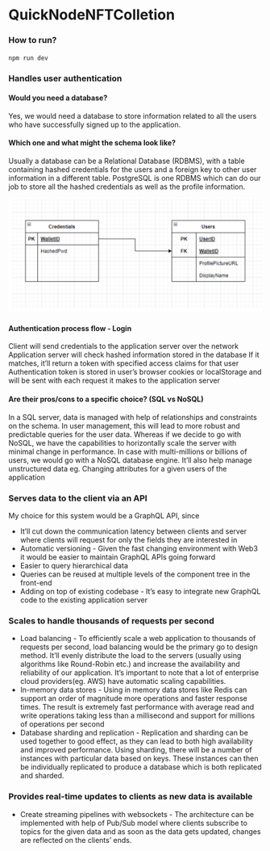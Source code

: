 # QuickNodeNFTColletion

### How to run?

`npm run dev`


### Handles user authentication

#### Would you need a database?
Yes, we would need a database to store information related to all the users who have successfully signed up to the application. 
#### Which one and what might the schema look like?
Usually a database can be a Relational Database (RDBMS), with a table containing hashed credentials for the users and a foreign key to other user information in a different table. PostgreSQL is one RDBMS which can do our job to store all the hashed credentials as well as the profile information.

![alt text](https://github.com/iamsharduld/QuickNodeNFTColletion/blob/main/public/db.png)


#### Authentication process flow - Login
Client will send credentials to the application server over the network
Application server will check hashed information stored in the database
If it matches, it’ll return a token with specified access claims for that user
Authentication token is stored in user’s browser cookies or localStorage and will be sent with each request it makes to the application server

#### Are their pros/cons to a specific choice? (SQL vs NoSQL)
In a SQL server, data is managed with help of relationships and constraints on the schema. In user management, this will lead to more robust and predictable queries for the user data. 
Whereas if we decide to go with NoSQL, we have the capabilities to horizontally scale the server with minimal change in performance. In case with multi-millions or billions of users, we would go with a NoSQL database engine. It’ll also help manage unstructured data eg. Changing attributes for a given users of the application

### Serves data to the client via an API
My choice for this system would be a GraphQL API, since 
* It’ll cut down the communication latency between clients and server where clients will request for only the fields they are interested in
* Automatic versioning - Given the fast changing environment with Web3 it would be easier to maintain GraphQL APIs going forward
* Easier to query hierarchical data
* Queries can be reused at multiple levels of the component tree in the front-end
* Adding on top of existing codebase - It’s easy to integrate new GraphQL code to the existing application server


### Scales to handle thousands of requests per second
* Load balancing - To efficiently scale a web application to thousands of requests per second, load balancing would be the primary go to design method. It’ll evenly distribute the load to the servers (usually using algorithms like Round-Robin etc.) and increase the availability and reliability of our application. It’s important to note that a lot of enterprise cloud providers(eg. AWS) have automatic scaling capabilities.
* In-memory data stores - Using in memory data stores like Redis can support an order of magnitude more operations and faster response times. The result is extremely fast performance with average read and write operations taking less than a millisecond and support for millions of operations per second
* Database sharding and replication - Replication and sharding can be used together to good effect, as they can lead to both high availability and improved performance. Using sharding, there will be a number of instances with particular data based on keys. These instances can then be individually replicated to produce a database which is both replicated and sharded.


### Provides real-time updates to clients as new data is available
* Create streaming pipelines with websockets - The architecture can be implemented with help of Pub/Sub model where clients subscribe to topics for the given data and as soon as the data gets updated, changes are reflected on the clients’ ends.
